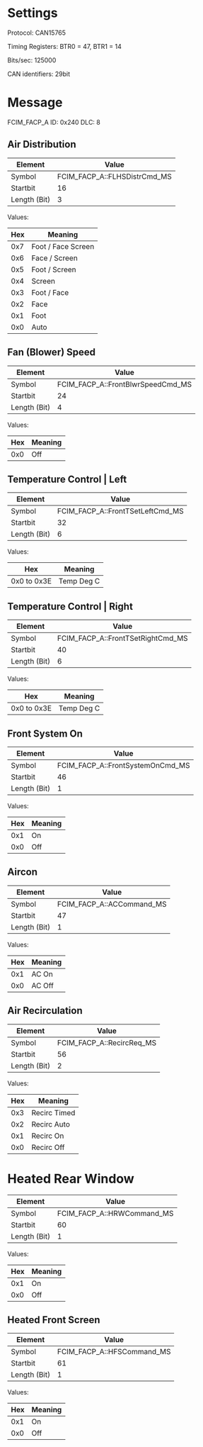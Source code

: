 # Settings
Protocol: CAN15765

Timing Registers: BTR0 = 47, BTR1 = 14

Bits/sec: 125000

CAN identifiers: 29bit


# Message
FCIM_FACP_A
ID: 0x240
DLC: 8

## Air Distribution

Element | Value
--------|-------
Symbol|FCIM_FACP_A::FLHSDistrCmd_MS
Startbit| 16
Length (Bit)|3

Values:

Hex | Meaning
----|------
0x7 | Foot / Face Screen
0x6 | Face / Screen
0x5 | Foot / Screen
0x4 | Screen
0x3 | Foot / Face
0x2 | Face
0x1 | Foot
0x0 | Auto



## Fan (Blower) Speed

Element | Value
--------|-------
Symbol|FCIM_FACP_A::FrontBlwrSpeedCmd_MS
Startbit|24
Length (Bit)|4

Values:

Hex | Meaning
----|------
 0x0 | Off


##  Temperature Control | Left

Element | Value
--------|-------
Symbol|FCIM_FACP_A::FrontTSetLeftCmd_MS
Startbit| 32
Length (Bit)|6

Values:

Hex | Meaning
----|------
0x0 to 0x3E | Temp Deg C

## Temperature Control | Right

Element | Value
--------|-------
Symbol | FCIM_FACP_A::FrontTSetRightCmd_MS
Startbit | 40
Length (Bit) | 6

Values:

Hex | Meaning
----|------
0x0 to 0x3E | Temp Deg C



## Front System On

Element | Value
--------|-------
Symbol | FCIM_FACP_A::FrontSystemOnCmd_MS
Startbit | 46
Length (Bit) | 1

Values:

Hex | Meaning
----|------
0x1 | On
0x0 | Off


##  Aircon

Element | Value
--------|-------
Symbol | FCIM_FACP_A::ACCommand_MS
Startbit | 47
Length (Bit) | 1

Values:

Hex | Meaning
----|------
0x1 | AC On
0x0 | AC Off

##  Air Recirculation

Element | Value
--------|-------
Symbol|FCIM_FACP_A::RecircReq_MS
Startbit| 56
Length (Bit)|2

Values:

Hex | Meaning
----|------
0x3 | Recirc Timed
0x2 | Recirc Auto
0x1 | Recirc On
0x0 | Recirc Off


# Heated Rear Window

Element | Value
--------|-------
Symbol | FCIM_FACP_A::HRWCommand_MS
Startbit | 60
Length (Bit) | 1

Values:

Hex | Meaning
----|------
0x1 | On
0x0 | Off


## Heated Front Screen

Element | Value
--------|-------
Symbol | FCIM_FACP_A::HFSCommand_MS
Startbit | 61
Length (Bit) | 1

Values:

Hex | Meaning
----|------
0x1 | On
0x0 | Off
